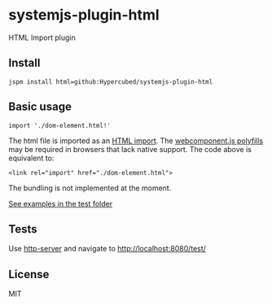 systemjs-plugin-html
===========

HTML Import plugin

## Install

```
jspm install html=github:Hypercubed/systemjs-plugin-html
```

## Basic usage

```
import './dom-element.html!'
```

The html file is imported as an [HTML import](http://www.html5rocks.com/en/tutorials/webcomponents/imports/).  The [webcomponent.js polyfills](http://webcomponents.org/) may be required in browsers that lack native support.  The code above is equivalent to:

```
<link rel="import" href="./dom-element.html">
```

The bundling is not implemented at the moment.

[See examples in the test folder](https://github.com/Hypercubed/systemjs-plugin-html/tree/master/test)

## Tests

Use [http-server](https://github.com/indexzero/http-server) and navigate to [http://localhost:8080/test/](http://localhost:8080/test/)

## License

MIT
